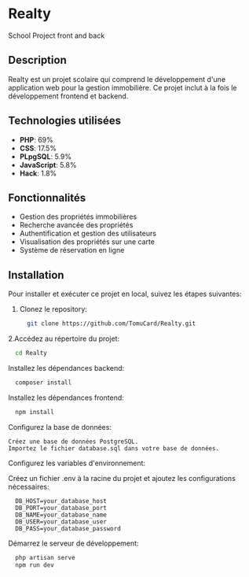 # Realty

School Project front and back

## Description

Realty est un projet scolaire qui comprend le développement d'une application web pour la gestion immobilière. Ce projet inclut à la fois le développement frontend et backend.

## Technologies utilisées

- **PHP**: 69%
- **CSS**: 17.5%
- **PLpgSQL**: 5.9%
- **JavaScript**: 5.8%
- **Hack**: 1.8%

## Fonctionnalités

- Gestion des propriétés immobilières
- Recherche avancée des propriétés
- Authentification et gestion des utilisateurs
- Visualisation des propriétés sur une carte
- Système de réservation en ligne

## Installation

Pour installer et exécuter ce projet en local, suivez les étapes suivantes:

1. Clonez le repository:

   ```bash
     git clone https://github.com/TomuCard/Realty.git
   ```
2.Accédez au répertoire du projet:

  ```bash
    cd Realty
  ```

Installez les dépendances backend:
  
  ```bash
    composer install
  ```

Installez les dépendances frontend:
  
  ```bash
    npm install
  ```

Configurez la base de données:

    Créez une base de données PostgreSQL.
    Importez le fichier database.sql dans votre base de données.

Configurez les variables d'environnement:

Créez un fichier .env à la racine du projet et ajoutez les configurations nécessaires:
  ```env
    DB_HOST=your_database_host
    DB_PORT=your_database_port
    DB_NAME=your_database_name
    DB_USER=your_database_user
    DB_PASS=your_database_password
  ```

Démarrez le serveur de développement:
  
  ```bash
    php artisan serve
    npm run dev
  ```
